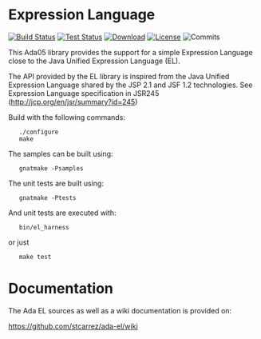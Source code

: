 # Expression Language

[![Build Status](https://img.shields.io/jenkins/s/http/jenkins.vacs.fr/Ada%20EL.svg)](http://jenkins.vacs.fr/job/Ada%20EL/)
[![Test Status](https://img.shields.io/jenkins/t/http/jenkins.vacs.fr/Ada%20EL.svg)](http://jenkins.vacs.fr/job/Ada%20EL/)
[![Download](https://img.shields.io/badge/download-1.5.1-brightgreen.svg)](http://download.vacs.fr/ada-el/ada-el-1.5.1.tar.gz)
[![License](http://img.shields.io/badge/license-APACHE2-blue.svg)](LICENSE)
![Commits](https://img.shields.io/github/commits-since/stcarrez/ada-el/ada-el-1.5.1.svg)

This Ada05 library provides the support for a simple Expression Language
close to the Java Unified Expression Language (EL).

The API provided by the EL library is inspired from the Java
Unified Expression Language shared by the JSP 2.1 and JSF 1.2 technologies.
See Expression Language specification in JSR245
(http://jcp.org/en/jsr/summary?id=245)

Build with the following commands:
```
   ./configure
   make
```

The samples can be built using:
```
   gnatmake -Psamples
```
   
The unit tests are built using:
```
   gnatmake -Ptests
```

And unit tests are executed with:
```
   bin/el_harness
```
or just
```
   make test
```
# Documentation

The Ada EL sources as well as a wiki documentation is provided on:

   https://github.com/stcarrez/ada-el/wiki



